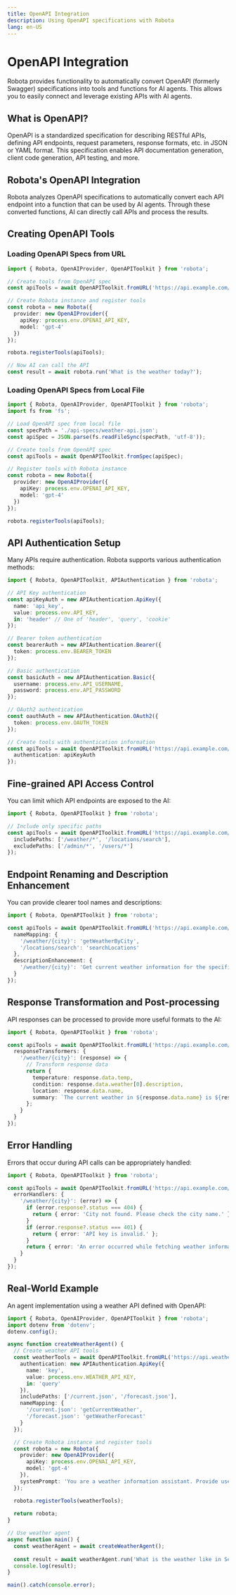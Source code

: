 ```yaml
---
title: OpenAPI Integration
description: Using OpenAPI specifications with Robota
lang: en-US
---
```


# OpenAPI Integration

Robota provides functionality to automatically convert OpenAPI (formerly Swagger) specifications into tools and functions for AI agents. This allows you to easily connect and leverage existing APIs with AI agents.

## What is OpenAPI?

OpenAPI is a standardized specification for describing RESTful APIs, defining API endpoints, request parameters, response formats, etc. in JSON or YAML format. This specification enables API documentation generation, client code generation, API testing, and more.

## Robota's OpenAPI Integration

Robota analyzes OpenAPI specifications to automatically convert each API endpoint into a function that can be used by AI agents. Through these converted functions, AI can directly call APIs and process the results.

## Creating OpenAPI Tools

### Loading OpenAPI Specs from URL

```typescript
import { Robota, OpenAIProvider, OpenAPIToolkit } from 'robota';

// Create tools from OpenAPI spec
const apiTools = await OpenAPIToolkit.fromURL('https://api.example.com/openapi.json');

// Create Robota instance and register tools
const robota = new Robota({
  provider: new OpenAIProvider({
    apiKey: process.env.OPENAI_API_KEY,
    model: 'gpt-4'
  })
});

robota.registerTools(apiTools);

// Now AI can call the API
const result = await robota.run('What is the weather today?');
```

### Loading OpenAPI Specs from Local File

```typescript
import { Robota, OpenAIProvider, OpenAPIToolkit } from 'robota';
import fs from 'fs';

// Load OpenAPI spec from local file
const specPath = './api-specs/weather-api.json';
const apiSpec = JSON.parse(fs.readFileSync(specPath, 'utf-8'));

// Create tools from OpenAPI spec
const apiTools = await OpenAPIToolkit.fromSpec(apiSpec);

// Register tools with Robota instance
const robota = new Robota({
  provider: new OpenAIProvider({
    apiKey: process.env.OPENAI_API_KEY,
    model: 'gpt-4'
  })
});

robota.registerTools(apiTools);
```

## API Authentication Setup

Many APIs require authentication. Robota supports various authentication methods:

```typescript
import { Robota, OpenAPIToolkit, APIAuthentication } from 'robota';

// API Key authentication
const apiKeyAuth = new APIAuthentication.ApiKey({
  name: 'api_key',
  value: process.env.API_KEY,
  in: 'header' // One of 'header', 'query', 'cookie'
});

// Bearer token authentication
const bearerAuth = new APIAuthentication.Bearer({
  token: process.env.BEARER_TOKEN
});

// Basic authentication
const basicAuth = new APIAuthentication.Basic({
  username: process.env.API_USERNAME,
  password: process.env.API_PASSWORD
});

// OAuth2 authentication
const oauthAuth = new APIAuthentication.OAuth2({
  token: process.env.OAUTH_TOKEN
});

// Create tools with authentication information
const apiTools = await OpenAPIToolkit.fromURL('https://api.example.com/openapi.json', {
  authentication: apiKeyAuth
});
```

## Fine-grained API Access Control

You can limit which API endpoints are exposed to the AI:

```typescript
import { Robota, OpenAPIToolkit } from 'robota';

// Include only specific paths
const apiTools = await OpenAPIToolkit.fromURL('https://api.example.com/openapi.json', {
  includePaths: ['/weather/*', '/locations/search'],
  excludePaths: ['/admin/*', '/users/*']
});
```

## Endpoint Renaming and Description Enhancement

You can provide clearer tool names and descriptions:

```typescript
import { Robota, OpenAPIToolkit } from 'robota';

const apiTools = await OpenAPIToolkit.fromURL('https://api.example.com/openapi.json', {
  nameMapping: {
    '/weather/{city}': 'getWeatherByCity',
    '/locations/search': 'searchLocations'
  },
  descriptionEnhancement: {
    '/weather/{city}': 'Get current weather information for the specified city. City names can be entered in English or other languages.'
  }
});
```

## Response Transformation and Post-processing

API responses can be processed to provide more useful formats to the AI:

```typescript
import { Robota, OpenAPIToolkit } from 'robota';

const apiTools = await OpenAPIToolkit.fromURL('https://api.example.com/openapi.json', {
  responseTransformers: {
    '/weather/{city}': (response) => {
      // Transform response data
      return {
        temperature: response.data.temp,
        condition: response.data.weather[0].description,
        location: response.data.name,
        summary: `The current weather in ${response.data.name} is ${response.data.weather[0].description} with a temperature of ${response.data.temp}°C.`
      };
    }
  }
});
```

## Error Handling

Errors that occur during API calls can be appropriately handled:

```typescript
import { Robota, OpenAPIToolkit } from 'robota';

const apiTools = await OpenAPIToolkit.fromURL('https://api.example.com/openapi.json', {
  errorHandlers: {
    '/weather/{city}': (error) => {
      if (error.response?.status === 404) {
        return { error: 'City not found. Please check the city name.' };
      }
      if (error.response?.status === 401) {
        return { error: 'API key is invalid.' };
      }
      return { error: 'An error occurred while fetching weather information.' };
    }
  }
});
```

## Real-World Example

An agent implementation using a weather API defined with OpenAPI:

```typescript
import { Robota, OpenAIProvider, OpenAPIToolkit } from 'robota';
import dotenv from 'dotenv';
dotenv.config();

async function createWeatherAgent() {
  // Create weather API tools
  const weatherTools = await OpenAPIToolkit.fromURL('https://api.weatherapi.com/v1/openapi.json', {
    authentication: new APIAuthentication.ApiKey({
      name: 'key',
      value: process.env.WEATHER_API_KEY,
      in: 'query'
    }),
    includePaths: ['/current.json', '/forecast.json'],
    nameMapping: {
      '/current.json': 'getCurrentWeather',
      '/forecast.json': 'getWeatherForecast'
    }
  });

  // Create Robota instance and register tools
  const robota = new Robota({
    provider: new OpenAIProvider({
      apiKey: process.env.OPENAI_API_KEY,
      model: 'gpt-4'
    }),
    systemPrompt: 'You are a weather information assistant. Provide useful weather information to the user.'
  });

  robota.registerTools(weatherTools);
  
  return robota;
}

// Use weather agent
async function main() {
  const weatherAgent = await createWeatherAgent();
  
  const result = await weatherAgent.run('What is the weather like in Seoul today? And is it going to rain tomorrow?');
  console.log(result);
}

main().catch(console.error);
``` 